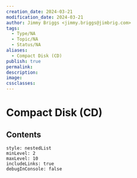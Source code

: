```yaml
---
creation_date: 2024-03-21
modification_date: 2024-03-21
author: Jimmy Briggs <jimmy.briggs@jimbrig.com>
tags:
  - Type/NA
  - Topic/NA
  - Status/NA
aliases:
  - Compact Disk (CD)
publish: true
permalink:
description:
image:
cssclasses:
---
```



# Compact Disk (CD)

## Contents

```table-of-contents
style: nestedList
minLevel: 2
maxLevel: 10
includeLinks: true
debugInConsole: false
```

